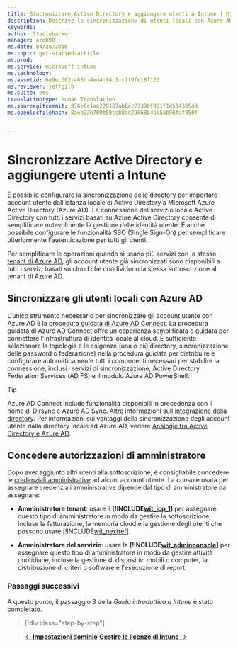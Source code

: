 ```yaml
---
title: Sincronizzare Active Directory e aggiungere utenti a Intune | Microsoft Intune
description: Descrive la sincronizzazione di utenti locali con Azure AD e la concessione di autorizzazioni di amministratore per la sottoscrizione di Intune
keywords: 
author: Staciebarker
manager: arob98
ms.date: 04/28/2016
ms.topic: get-started-article
ms.prod: 
ms.service: microsoft-intune
ms.technology: 
ms.assetid: 6e9ec662-465b-4ed4-94c1-cff0fe18f126
ms.reviewer: jeffgilb
ms.suite: ems
translationtype: Human Translation
ms.sourcegitcommit: 376e6c1ae229187ab8ec73390f091f1d534365dd
ms.openlocfilehash: 8aeb23b709b50ccb8ad29868b4bc5ab96faf950f


---
```



# Sincronizzare Active Directory e aggiungere utenti a Intune
È possibile configurare la sincronizzazione delle directory per importare account utente dall'istanza locale di Active Directory a Microsoft Azure Active Directory (Azure AD). La connessione del servizio locale Active Directory con tutti i servizi basati su Azure Active Directory consente di semplificare notevolmente la gestione delle identità utente. È anche possibile configurare le funzionalità SSO (Single Sign-On) per semplificare ulteriormente l'autenticazione per tutti gli utenti.

Per semplificare le operazioni quando si usano più servizi con lo stesso [tenant di Azure AD](http://technet.microsoft.com/library/jj573650.aspx#BKMK_WhatIsAnAzureADTenant), gli account utente già sincronizzati sono disponibili a tutti i servizi basati su cloud che condividono la stessa sottoscrizione al tenant di Azure AD.

## Sincronizzare gli utenti locali con Azure AD
L'unico strumento necessario per sincronizzare gli account utente con Azure AD è la [procedura guidata di Azure AD Connect](https://www.microsoft.com/download/details.aspx?id=47594). La procedura guidata di Azure AD Connect offre un'esperienza semplificata e guidata per connettere l'infrastruttura di identità locale al cloud.  È sufficiente selezionare la topologia e le esigenze (una o più directory, sincronizzazione delle password o federazione) nella procedura guidata per distribuire e configurare automaticamente tutti i componenti necessari per stabilire la connessione, inclusi i servizi di sincronizzazione, Active Directory Federation Services (AD FS) e il modulo Azure AD PowerShell.

> [!TIP]
> Azure AD Connect include funzionalità disponibili in precedenza con il nome di Dirsync e Azure AD Sync. Altre informazioni sull'[integrazione della directory](http://technet.microsoft.com/library/jj573653.aspx). Per informazioni sui vantaggi della sincronizzazione degli account utente dalla directory locale ad Azure AD, vedere [Analogie tra Active Directory e Azure AD](http://technet.microsoft.com/library/dn518177.aspx).

## Concedere autorizzazioni di amministratore
Dopo aver aggiunto altri utenti alla sottoscrizione, è consigliabile concedere le [credenziali amministrative](administrative-accounts-websites-perms.md) ad alcuni account utente. La console usata per assegnare credenziali amministrative dipende dal tipo di amministratore da assegnare:

-   **Amministratore tenant**: usare il **[!INCLUDE[wit_icp_1](../includes/wit_icp_1_md.md)]** per assegnare questo tipo di amministratore in modo da gestire la sottoscrizione, incluse la fatturazione, la memoria cloud e la gestione degli utenti che possono usare [!INCLUDE[wit_nextref](../includes/wit_nextref_md.md)].

-   **Amministratore del servizio**: usare la **[!INCLUDE[wit_adminconsole](../includes/wit_adminconsole_md.md)]** per assegnare questo tipo di amministratore in modo da gestire attività quotidiane, incluse la gestione di dispositivi mobili o computer, la distribuzione di criteri o software e l'esecuzione di report.


### Passaggi successivi
A questo punto, il passaggio 3 della *Guida introduttiva a Intune* è stato completato.

>[!div class="step-by-step"]

>[&larr; **Impostazioni dominio**](.\start-with-a-paid-subscription-to-microsoft-intune-step-2.md)     [**Gestire le licenze di Intune** &rarr;](.\start-with-a-paid-subscription-to-microsoft-intune-step-4.md)  



<!--HONumber=Jul16_HO3-->


